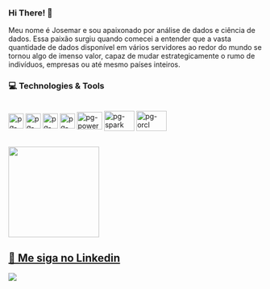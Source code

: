 ### Hi There! 👋

Meu nome é Josemar e sou apaixonado por análise de dados e ciência de dados. Essa paixão surgiu quando comecei a entender que a vasta quantidade de dados disponível em vários servidores ao redor do mundo se tornou algo de imenso valor, capaz de mudar estrategicamente o rumo de indivíduos, empresas ou até mesmo países inteiros.
### 💻 Technologies & Tools
<div style="display: inline_block"><br>
  <img align="center" alt="pg-Python" height="30" width="30" src="https://raw.githubusercontent.com/jmnote/z-icons/master/svg/python.svg">
  <img align="center" alt="pg-PostgreSQL" height="30" width="30" src="https://github.com/jmarqsilva/jmarqsilva/assets/40063315/e6b164b9-b044-4af0-a445-ff86b3cbb81b">
  <img align="center" alt="pg-Python" height="30" width="30" src="https://github.com/jmarqsilva/jmarqsilva/assets/40063315/9372babf-1756-4182-94d4-0f0de024a4ea">
   <img align="center" alt="pg-Python" height="30" width="30" src="https://github.com/jmarqsilva/jmarqsilva/assets/40063315/39df13bc-06c4-4d3a-a434-4d31eca7a2c6">
   <img align="center" alt="pg-powerBI" height="35" width="50" src="https://github.com/jmarqsilva/jmarqsilva/assets/40063315/d62c37d4-f8d8-4233-9bd0-61da0a7502b0">
   <img align="center" alt="pg-spark" height="40" width="60" src="https://github.com/jmarqsilva/jmarqsilva/assets/40063315/59deb39b-8c51-4055-9566-22ac9e9a2b63">
 <img align="center" alt="pg-orcl" height="40" width="60" src="https://github.com/jmarqsilva/jmarqsilva/assets/40063315/16179652-56d7-458b-bf45-ee8802d3a2ac">

</div>

<a href="https://github.com/jmarqsilva"><br>
  <img height="180em" src="https://github-readme-stats-eight-theta.vercel.app/api?username=jmarqsilva&show_icons=true&theme=tokyonight&include_all_commits=true&count_private=true"/>
<!--  <img height="180em" src="https://github-readme-stats-eight-theta.vercel.app/api/top-langs/?username=jmarqsilva&layout=compact&langs_count=8&theme=tokyonight"/>-->
<div>


## 🎯 Me siga no Linkedin
<div>  
         <a href="https://www.linkedin.com/in/josemar-marques-da-silva" target="_blank"><img src="https://img.shields.io/badge/LinkedIn-0077B5?style=for-the-badge&logo=linkedin&logoColor=white" target="_blank"></a>
</div>

<!--
**jmarqsilva/jmarqsilva** is a ✨ _special_ ✨ repository because its `README.md` (this file) appears on your GitHub profile.

Here are some ideas to get you started:

- 🔭 I’m currently working on ...
- 🌱 I’m currently learning ...
- 👯 I’m looking to collaborate on ...
- 🤔 I’m looking for help with ...
- 💬 Ask me about ...
- 📫 How to reach me: ...
- 😄 Pronouns: ...
- ⚡ Fun fact: ...
-->
